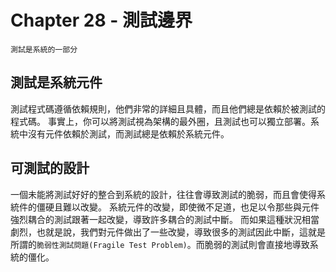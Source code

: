 # Chapter 28 - 測試邊界

    測試是系統的一部分

## 測試是系統元件

測試程式碼遵循依賴規則，他們非常的詳細且具體，而且他們總是依賴於被測試的程式碼。
事實上，你可以將測試視為架構的最外圈，且測試也可以獨立部署。系統中沒有元件依賴於測試，而測試總是依賴於系統元件。

## 可測試的設計

一個未能將測試好好的整合到系統的設計，往往會導致測試的脆弱，而且會使得系統件的僵硬且難以改變。
系統元件的改變，即使微不足道，也足以令那些與元件強烈耦合的測試跟著一起改變，導致許多耦合的測試中斷。
而如果這種狀況相當劇烈，也就是說，我們對元件做出了一些改變，導致很多的測試因此中斷，這就是所謂的`脆弱性測試問題(Fragile Test Problem)`。而脆弱的測試則會直接地導致系統的僵化。